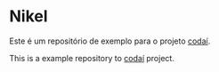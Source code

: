 # Nikel

Este é um repositório de exemplo para o projeto [codaí](https://codai.growdev.com.br/).

This is a example repository to [codaí](https://codai.growdev.com.br/) project.
